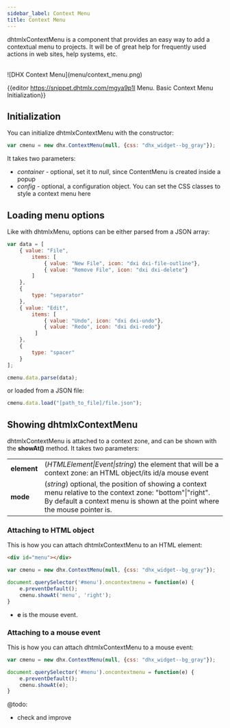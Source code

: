 ```yaml
---
sidebar_label: Context Menu
title: Context Menu
---          
```




dhtmlxContextMenu is a component that provides an easy way to add a contextual menu to projects. It will be of great help for frequently used actions in web sites, help systems, etc.

<br/>
![DHX Context Menu](menu/context_menu.png)

{{editor	https://snippet.dhtmlx.com/mgya9p1l	Menu. Basic Context Menu Initialization}}

Initialization 
--------------

You can initialize dhtmlxContextMenu with the constructor:

~~~js
var cmenu = new dhx.ContextMenu(null, {css: "dhx_widget--bg_gray"});
~~~

It takes two parameters:

- *container* - optional, set it to *null*, since ContentMenu is created inside a popup
- *config* - optional, a configuration object. You can set the CSS classes to style a context menu here 


Loading menu options
---------------

Like with dhtmlxMenu, options can be either parsed from a JSON array:

~~~js
var data = [
    { value: "File", 
        items: [
            { value: "New File", icon: "dxi dxi-file-outline"},                      
            { value: "Remove File", icon: "dxi dxi-delete"}        
        ]
    },
    {
        type: "separator"
    },
    { value: "Edit",
        items: [
            { value: "Undo", icon: "dxi dxi-undo"},
            { value: "Redo", icon: "dxi dxi-redo"}
         ]
    },
    {
        type: "spacer"
    }
];

cmenu.data.parse(data);
~~~

or loaded from a JSON file:

~~~js
cmenu.data.load("[path_to_file]/file.json");
~~~

Showing dhtmlxContextMenu
-------------------

dhtmlxContextMenu is attached to a context zone, and can be shown with the **showAt()** method. It takes two parameters:

<table class="webixdoc_links">
	<tbody>
        <tr>
			<td class="webixdoc_links0"><b>element</b></td>
			<td>(<i>HTMLElement|Event|string</i>) the element that will be a context zone: an HTML object/its id/a mouse event</td>
		</tr>
        <tr>
			<td class="webixdoc_links0"><b>mode</b></td>
			<td>(<i>string</i>) optional, the position of showing a context menu relative to the context zone: "bottom"|"right". By default a context menu is shown at the point where the mouse pointer is.</td>
		</tr>
    </tbody>
</table>


### Attaching to HTML object

This is how you can attach dhtmlxContextMenu to an HTML element:

~~~html
<div id="menu"></div>
~~~

~~~js
var cmenu = new dhx.ContextMenu(null, {css: "dhx_widget--bg_gray"});

document.querySelector('#menu').oncontextmenu = function(e) {    
    e.preventDefault();
    cmenu.showAt('menu', 'right');
}
~~~

- **e** is the mouse event.

### Attaching to a mouse event 

This is how you can attach dhtmlxContextMenu to a mouse event:

~~~js
var cmenu = new dhx.ContextMenu(null, {css: "dhx_widget--bg_gray"});

document.querySelector('#menu').oncontextmenu = function(e) {   
    e.preventDefault();
    cmenu.showAt(e);
}
~~~


@todo: 
- check and improve

